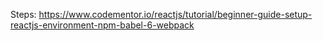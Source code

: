 Steps: https://www.codementor.io/reactjs/tutorial/beginner-guide-setup-reactjs-environment-npm-babel-6-webpack

